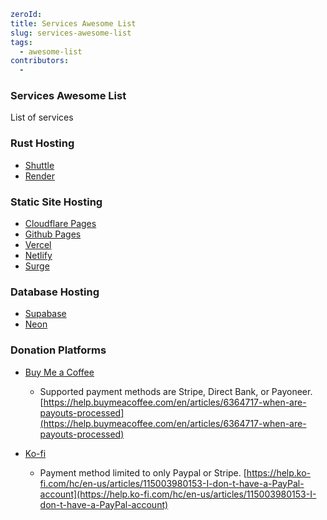 ```yaml hidden
zeroId: 
title: Services Awesome List
slug: services-awesome-list
tags:
  - awesome-list
contributors:
  - 
```

### Services Awesome List

List of services


### Rust Hosting

  - [Shuttle](https://www.shuttle.rs/)
  - [Render](https://render.com/)

### Static Site Hosting

  - [Cloudflare Pages](https://pages.cloudflare.com/)
  - [Github Pages](https://pages.github.com/)
  - [Vercel](https://vercel.com)
  - [Netlify](https://www.netlify.com/)
  - [Surge](https://surge.sh/)

### Database Hosting

  - [Supabase](https://supabase.com/)
  - [Neon](https://neon.tech/)

### Donation Platforms

- [Buy Me a Coffee](https://www.buymeacoffee.com)

  - Supported payment methods are Stripe, Direct Bank, or Payoneer.
    [https://help.buymeacoffee.com/en/articles/6364717-when-are-payouts-processed](https://help.buymeacoffee.com/en/articles/6364717-when-are-payouts-processed)

- [Ko-fi](https://ko-fi.com/)
  - Payment method limited to only Paypal or Stripe.
    [https://help.ko-fi.com/hc/en-us/articles/115003980153-I-don-t-have-a-PayPal-account](https://help.ko-fi.com/hc/en-us/articles/115003980153-I-don-t-have-a-PayPal-account)


